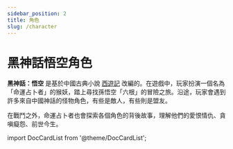 ```yaml
---
sidebar_position: 2
title: 角色
slug: /character
---
```


# 黑神話悟空角色

**黑神話：悟空** 是基於中國古典小說 [西遊記](/docs/journey-to-the-west) 改編的。在遊戲中，玩家扮演一個名為「命運占卜者」的猴妖，踏上尋找孫悟空「六根」的冒險之旅。沿途，玩家會遇到許多來自中國神話的怪物角色，有些是敵人，有些則是盟友。

在戰鬥之外，命運占卜者也會探索各個角色的背後故事，理解他們的愛恨情仇、貪嗔癡怨、前世今生。

import DocCardList from '@theme/DocCardList';

<DocCardList />